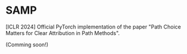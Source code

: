 # SAMP

[ICLR 2024] Official PyTorch implementation of the paper "Path Choice Matters for Clear Attribution in Path Methods".

(Comming soon!)